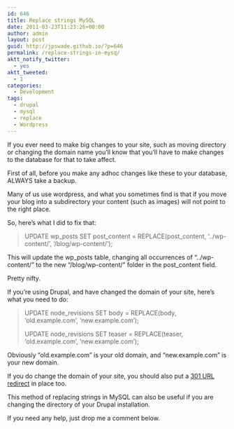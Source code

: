 ```yaml
---
id: 646
title: Replace strings MySQL
date: 2011-03-23T11:23:26+00:00
author: admin
layout: post
guid: http://jpswade.github.io/?p=646
permalink: /replace-strings-in-mysq/
aktt_notify_twitter:
  - yes
aktt_tweeted:
  - 1
categories:
  - Development
tags:
  - drupal
  - mysql
  - replace
  - Wordpress
---
```

<p class="lead">
  If you ever need to make big changes to your site, such as moving directory or changing the domain name you&#8217;ll know that you&#8217;ll have to make changes to the database for that to take affect.
</p>

<!--more-->

First of all, before you make any adhoc changes like these to your database, ALWAYS take a backup.

Many of us use wordpress, and what you sometimes find is that if you move your blog into a subdirectory your content (such as images) will not point to the right place.

So, here&#8217;s what I did to fix that:

> UPDATE wp\_posts SET post\_content = REPLACE(post_content, &#8216;../wp-content/&#8217;, &#8216;/blog/wp-content/&#8217;);

This will update the wp\_posts table, changing all occurrences of &#8220;../wp-content/&#8221; to the new &#8220;/blog/wp-content/&#8221; folder in the post\_content field.

Pretty nifty.

If you&#8217;re using Drupal, and have changed the domain of your site, here&#8217;s what you need to do:

> UPDATE node_revisions SET body = REPLACE(body, &#8216;old.example.com&#8217;, &#8216;new.example.com&#8217;);
> 
> UPDATE node_revisions SET teaser = REPLACE(teaser, &#8216;old.example.com&#8217;, &#8216;new.example.com&#8217;);

Obviously &#8220;old.example.com&#8221; is your old domain, and &#8220;new.example.com&#8221; is your new domain.

If you do change the domain of your site, you should also put a [301 URL redirect](http://en.wikipedia.org/wiki/URL_redirection) in place too.

This method of replacing strings in MySQL can also be useful if you are changing the directory of your Drupal installation.

If you need any help, just drop me a comment below.